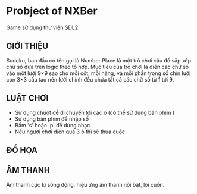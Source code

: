 # Probject of NXBer
Game sử dụng thư viện SDL2

## GIỚI THIỆU
 Sudoku, ban đầu có tên gọi là Number Place là một trò chơi câu đố sắp xếp chữ số dựa trên logic theo tổ hợp. Mục tiêu của trò chơi là điền các chữ số vào một lưới 9×9 sao cho mỗi cột, mỗi hàng, và mỗi phần trong số chín lưới con 3×3 cấu tạo nên lưới chính đều chứa tất cả các chữ số từ 1 tới 9.
  
## LUẬT CHƠI
- Sử dụng chuột để di chuyển tới các ô (có thể sử dụng bàn phím ) 
- Sử dụng bàn phím để nhập số 
- Bấm 's' hoặc 'p' để dừng nhạc
- Nếu người chơi điền quá 3 ô thì sẽ thua cuộc 

## ĐỒ HỌA





## ÂM THANH
 Âm thanh cực kì sống động, hiệu ứng âm thanh nổi bật, lôi cuốn.
